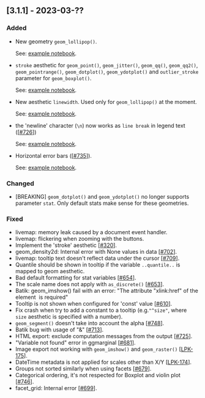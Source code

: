 ## [3.1.1] - 2023-03-??

### Added

- New geometry `geom_lollipop()`.

  See: [example notebook](https://nbviewer.org/github/JetBrains/lets-plot/blob/master/docs/f-23b/lollipop_plot.ipynb).


- `stroke` aesthetic for `geom_point()`, `geom_jitter()`, `geom_qq()`, `geom_qq2()`, `geom_pointrange()`, `geom_dotplot()`, `geom_ydotplot()` and `outlier_stroke` parameter for `geom_boxplot()`.

  See: [example notebook](https://nbviewer.org/github/JetBrains/lets-plot/blob/master/docs/f-23b/aes_stroke.ipynb).


- New aesthetic `linewidth`. Used only for `geom_lollipop()` at the moment.

  See: [example notebook](https://nbviewer.org/github/JetBrains/lets-plot/blob/master/docs/f-23b/lollipop_plot.ipynb).


- the 'newline' character (`\n`) now works as `line break` in legend text ([[#726](https://github.com/JetBrains/lets-plot/issues/726)])

   See: [example notebook](https://nbviewer.org/github/JetBrains/lets-plot/blob/master/docs/f-23b/legend_text_multiline.ipynb).


-  Horizontal error bars ([[#735](https://github.com/JetBrains/lets-plot/issues/735)]).
 
   See: [example notebook](https://nbviewer.org/github/JetBrains/lets-plot/blob/master/docs/f-23b/horizontal_error_bars.ipynb).


### Changed

- [BREAKING] `geom_dotplot()` and `geom_ydotplot()` no longer supports parameter `stat`. Only default stats make sense for these geometries. 

### Fixed

- livemap: memory leak caused by a document event handler.
- livemap: flickering when zooming with the buttons.
- Implement the 'stroke' aesthetic [[#320](https://github.com/JetBrains/lets-plot/issues/320)].
- geom_density2d: Internal error with None values in data [[#702](https://github.com/JetBrains/lets-plot/issues/702)].
- livemap: tooltip text doesn't reflect data under the cursor [[#709](https://github.com/JetBrains/lets-plot/issues/709)].
- Quantile should be shown in tooltip if the variable `..quantile..` is mapped to geom aesthetic.
- Bad default formatting for stat variables [[#654](https://github.com/JetBrains/lets-plot/issues/654)].
- The scale name does not apply with `as_discrete()` [[#653](https://github.com/JetBrains/lets-plot/issues/653)]. 
- Batik: geom_imshow() fail with an error: "The attribute "xlink:href" of the element <image> is required"
- Tooltip is not shown when configured for 'const' value [[#610](https://github.com/JetBrains/lets-plot/issues/610)].
- Fix crash when try to add a constant to a tooltip (e.g.`"^size"`, where `size` aesthetic is specified with a number).
- `geom_segment()` doesn't take into account the alpha [[#748](https://github.com/JetBrains/lets-plot/issues/748)].
- Batik bug with usage of "&" [[#713](https://github.com/JetBrains/lets-plot/issues/713)].
- HTML export: exclude computation messages from the output [[#725](https://github.com/JetBrains/lets-plot/issues/725)].
- "Variable not found" error in ggmarginal [[#681](https://github.com/JetBrains/lets-plot/issues/681)].
- Image export not working with `geom_imshow()` and `geom_raster()` [[LPK-175](https://github.com/JetBrains/lets-plot-kotlin/issues/175)].
- DateTime metadata is not applied for scales other than X/Y [[LPK-174](https://github.com/JetBrains/lets-plot-kotlin/issues/174)].
- Groups not sorted similarly when using facets [[#679](https://github.com/JetBrains/lets-plot-kotlin/issues/679)].
- Categorical ordering, it's not respected for Boxplot and violin plot [[#746](https://github.com/JetBrains/lets-plot-kotlin/issues/746)].
- facet_grid: Internal error [[#699](https://github.com/JetBrains/lets-plot/issues/699)].